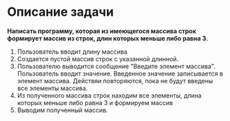 # Описание задачи
**Написать программу, которая из имеющегося массива строк формирует массив из строк, длин которых меньше либо равна 3.**
1. Пользователь вводит длину массива
1. Создается пустой массив строк с указанной длинной.
1. Пользователю выводится сообщение "Введите элемент массива". Пользователь вводит значение. Введенное значение записывается в элемент массива. Действяи повторяются, пока не будут введены все элементы массива. 
1. Из полученного массива строк находим все элементы, длина которых меньше либо равна 3 и формируем массив
1. Выводим полученный массив. 
